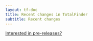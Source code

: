 ```yaml
---
layout: tf-doc
title: Recent changes in TotalFinder
subtitle: Recent changes
---
```


<script src="/shared/js/changelog.js" type="text/javascript" charset="utf-8"></script>

<div class="changelog-info">
<a href="/beta-changes">Interested in pre-releases?</a>
</div>

<div class="changelogx">
  <div id="page" class="changelog"></div>
</div>

<script type="text/coffeescript" charset="utf-8">
  nonce = -> (Math.random() + "").substring(2)
  source = "changelog.txt"
  hashToSelector = (h) -> h.replace /\./g, "\\." # http://stackoverflow.com/a/9930611/84283
  
  $.get "#{source}?x=#{nonce()}", (data) ->
    changelog = parsePlaintextChangelog(data)

    getDownloadLinkForVersion = (version) -> "http://downloads.binaryage.com/TotalFinder-#{version}.dmg"
    getReleaseDateText = (date) -> "released on " + date
    generateChangelogHTML "#page", changelog, getDownloadLinkForVersion, getReleaseDateText
</script>

